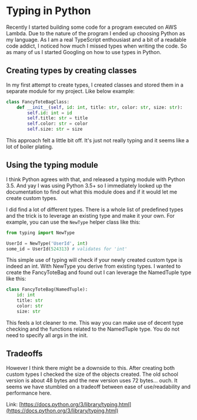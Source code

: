 # Typing in Python
Recently I started building some code for a program executed on AWS Lambda. Due to the nature of the program I ended up choosing Python as my language. 
As I am a real TypeScript enthousiast and a bit of a readable code addict, I noticed how much I missed types when writing the code. So as many of us I started 
Googling on how to use types in Python. 

## Creating types by creating classes
In my first attempt to create types, I created classes and stored them in a separate module for my project.
Like below example:

``` python
class FancyToteBagClass:
    def __init__(self, id: int, title: str, color: str, size: str):
        self.id: int = id
        self.title: str = title
        self.color: str = color
        self.size: str = size
```


This approach felt a little bit off. It's just not really typing and it seems like a lot of boiler plating.

## Using the typing module
I think Python agrees with that, and released a typing module with Python 3.5. And yay I was using Python 3.5+ so I immediately looked up the documentation to find out 
what this module does and if it would let me create custom types.

I did find a lot of different types. There is a whole list of predefined types and the trick is to leverage an existing type and make it your own. For example, you can 
use the `NewType` helper class like this:

``` python
from typing import NewType

UserId = NewType('UserId', int)
some_id = UserId(524313) # validates for 'int'
```

This simple use of typing will check if your newly created custom type is indeed an int. With NewType you derive from existing types. I wanted to create the FancyToteBag
and found out I can leverage the NamedTuple type like this:

``` python
class FancyToteBag(NamedTuple):
    id: int
    title: str
    color: str
    size: str
```    

This feels a lot cleaner to me. This way you can make use of decent type checking and the functions related to the NamedTuple type. You do not need to specify all args
in the init.

## Tradeoffs
However I think there might be a downside to this. After creating both custom types I checked the size of the objects created. 
The old school version is about 48 bytes and the new version uses 72 bytes... ouch. It seems we have stumbled on a tradeoff between ease of use/readability and performance here.

Link: [https://docs.python.org/3/library/typing.html](https://docs.python.org/3/library/typing.html)
